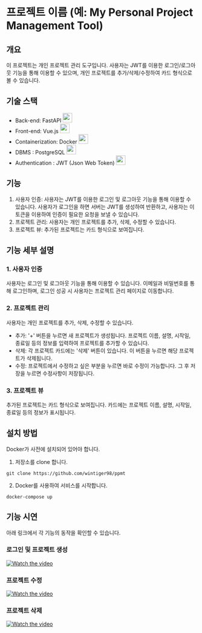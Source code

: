 # 프로젝트 이름 (예: My Personal Project Management Tool)

## 개요

이 프로젝트는 개인 프로젝트 관리 도구입니다. 사용자는 JWT를 이용한 로그인/로그아웃 기능을 통해 이용할 수 있으며, 개인 프로젝트를 추가/삭제/수정하여 카드 형식으로 볼 수 있습니다.

## 기술 스택

- Back-end: FastAPI <img src="https://fastapi.tiangolo.com/img/favicon.png" width="25">
- Front-end: Vue.js <img src="https://vuejs.org/images/logo.png" width="25">
- Containerization: Docker <img src="https://www.docker.com/sites/default/files/d8/2019-07/Moby-logo.png" width="25">
- DBMS : PostgreSQL <img src="https://www.postgresql.org/media/img/about/press/elephant.png" width="25">
- Authentication : JWT (Json Web Token) <img src="https://jwt.io/img/pic_logo.svg" width="25">


## 기능

1. 사용자 인증: 사용자는 JWT를 이용한 로그인 및 로그아웃 기능을 통해 이용할 수 있습니다. 사용자가 로그인을 하면 서버는 JWT를 생성하여 반환하고, 사용자는 이 토큰을 이용하여 인증이 필요한 요청을 보낼 수 있습니다.
2. 프로젝트 관리: 사용자는 개인 프로젝트를 추가, 삭제, 수정할 수 있습니다.
3. 프로젝트 뷰: 추가된 프로젝트는 카드 형식으로 보여집니다.

## 기능 세부 설명

### 1. 사용자 인증

사용자는 로그인 및 로그아웃 기능을 통해 이용할 수 있습니다. 이메일과 비밀번호를 통해 로그인하며, 로그인 성공 시 사용자는 프로젝트 관리 페이지로 이동합니다.

### 2. 프로젝트 관리

사용자는 개인 프로젝트를 추가, 삭제, 수정할 수 있습니다.

- 추가: '+' 버튼을 누르면 새 프로젝트가 생성됩니다. 프로젝트 이름, 설명, 시작일, 종료일 등의 정보를 입력하여 프로젝트를 추가할 수 있습니다.
- 삭제: 각 프로젝트 카드에는 '삭제' 버튼이 있습니다. 이 버튼을 누르면 해당 프로젝트가 삭제됩니다.
- 수정: 프로젝트에서 수정하고 싶은 부분을 누르면 바로 수정이 가능합니다. 그 후 저장을 누르면 수정사항이 저장됩니다.

### 3. 프로젝트 뷰

추가된 프로젝트는 카드 형식으로 보여집니다. 카드에는 프로젝트 이름, 설명, 시작일, 종료일 등의 정보가 표시됩니다.

## 설치 방법

Docker가 사전에 설치되어 있어야 합니다.

1. 저장소를 clone 합니다.

```
git clone https://github.com/wintiger98/ppmt
```

2. Docker를 사용하여 서비스를 시작합니다.

```
docker-compose up
```


## 기능 시연

아래 링크에서 각 기능의 동작을 확인할 수 있습니다.

### 로그인 및 프로젝트 생성
[![Watch the video](https://img.youtube.com/vi/r85Dzw-CzLI/0.jpg)](https://youtu.be/r85Dzw-CzLI)

### 프로젝트 수정
[![Watch the video](https://img.youtube.com/vi/ITpkQrVD83E/0.jpg)](https://youtu.be/ITpkQrVD83E)

### 프로젝트 삭제
[![Watch the video](https://img.youtube.com/vi/9PLtwEJnUpU/0.jpg)](https://youtu.be/9PLtwEJnUpU)
